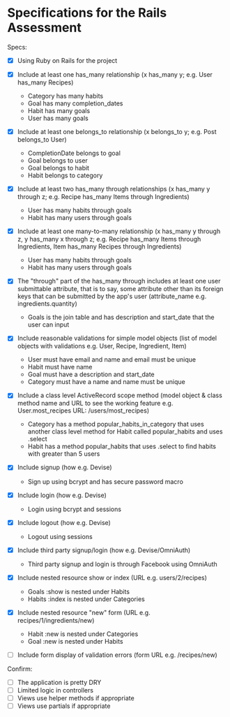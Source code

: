 # Specifications for the Rails Assessment

Specs:
- [x] Using Ruby on Rails for the project

- [x] Include at least one has_many relationship (x has_many y; e.g. User has_many Recipes)
  - Category has many habits
  - Goal has many completion_dates
  - Habit has many goals
  - User has many goals

- [x] Include at least one belongs_to relationship (x belongs_to y; e.g. Post belongs_to User)
  - CompletionDate belongs to goal
  - Goal belongs to user
  - Goal belongs to habit
  - Habit belongs to category

- [x] Include at least two has_many through relationships (x has_many y through z; e.g. Recipe has_many Items through Ingredients)
  - User has many habits through goals
  - Habit has many users through goals

- [x] Include at least one many-to-many relationship (x has_many y through z, y has_many x through z; e.g. Recipe has_many Items through Ingredients, Item has_many Recipes through Ingredients)
  - User has many habits through goals
  - Habit has many users through goals

- [x] The "through" part of the has_many through includes at least one user submittable attribute, that is to say, some attribute other than its foreign keys that can be submitted by the app's user (attribute_name e.g. ingredients.quantity)
  - Goals is the join table and has description and start_date that the user can input

- [x] Include reasonable validations for simple model objects (list of model objects with validations e.g. User, Recipe, Ingredient, Item)
  - User must have email and name and email must be unique
  - Habit must have name
  - Goal must have a description and start_date
  - Category must have a name and name must be unique

- [x] Include a class level ActiveRecord scope method (model object & class method name and URL to see the working feature e.g. User.most_recipes URL: /users/most_recipes)
  - Category has a method popular_habits_in_category that uses another class level method for Habit called popular_habits and uses .select
  - Habit has a method popular_habits that uses .select to find habits with greater than 5 users

- [x] Include signup (how e.g. Devise)
  - Sign up using bcrypt and has secure password macro

- [x] Include login (how e.g. Devise)
  - Login using bcrypt and sessions

- [x] Include logout (how e.g. Devise)
  - Logout using sessions

- [x] Include third party signup/login (how e.g. Devise/OmniAuth)
  - Third party signup and login is through Facebook using OmniAuth

- [x] Include nested resource show or index (URL e.g. users/2/recipes)
  - Goals :show is nested under Habits
  - Habits :index is nested under Categories

- [x] Include nested resource "new" form (URL e.g. recipes/1/ingredients/new)
  - Habit :new is nested under Categories
  - Goal :new is nested under Habits

- [ ] Include form display of validation errors (form URL e.g. /recipes/new)

Confirm:
- [ ] The application is pretty DRY
- [ ] Limited logic in controllers
- [ ] Views use helper methods if appropriate
- [ ] Views use partials if appropriate
